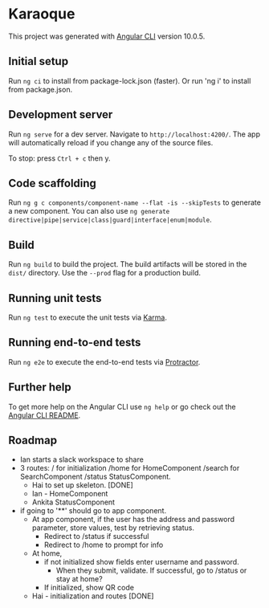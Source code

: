 # Karaoque

This project was generated with [Angular CLI](https://github.com/angular/angular-cli) version 10.0.5.

## Initial setup

Run `ng ci` to install from package-lock.json (faster).  Or run 'ng i' to install from package.json.

## Development server

Run `ng serve` for a dev server. Navigate to `http://localhost:4200/`. The app will automatically reload if you change any of the source files.

To stop: press `Ctrl + c` then y.

## Code scaffolding

Run `ng g c components/component-name --flat -is --skipTests` to generate a new component. You can also use `ng generate directive|pipe|service|class|guard|interface|enum|module`.

## Build

Run `ng build` to build the project. The build artifacts will be stored in the `dist/` directory. Use the `--prod` flag for a production build.

## Running unit tests

Run `ng test` to execute the unit tests via [Karma](https://karma-runner.github.io).

## Running end-to-end tests

Run `ng e2e` to execute the end-to-end tests via [Protractor](http://www.protractortest.org/).

## Further help

To get more help on the Angular CLI use `ng help` or go check out the [Angular CLI README](https://github.com/angular/angular-cli/blob/master/README.md).

## Roadmap
* Ian starts a slack workspace to share 
* 3 routes:  / for initialization  /home for HomeComponent  /search for SearchComponent /status  StatusComponent.  
    * Hai to set up skeleton. [DONE]
    * Ian - HomeComponent
    * Ankita StatusComponent
* if going to '**' should go to app component. 
    * At app component, if the user has the address and password parameter, store values, test by retrieving status. 
        * Redirect to /status if successful
        * Redirect to /home to prompt for info
    * At home, 
        * if not initialized show fields enter username and password.  
            * When they submit, validate.  If successful, go to /status or stay at home?
        * If initialized, show QR code
    * Hai - initialization and routes   [DONE]



